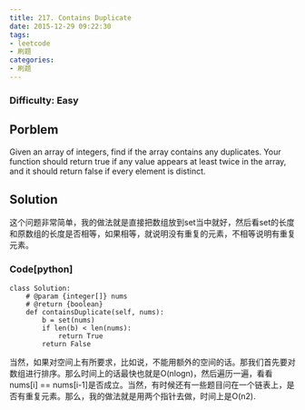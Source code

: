 ```yaml
---
title: 217. Contains Duplicate
date: 2015-12-29 09:22:30
tags:
- leetcode
- 刷题
categories:
- 刷题
---
```

### Difficulty: Easy

## Porblem

Given an array of integers, find if the array contains any duplicates. Your function should return true if any value appears at least twice in the array, and it should return false if every element is distinct.
<!--more-->

## Solution

这个问题非常简单，我的做法就是直接把数组放到set当中就好，然后看set的长度和原数组的长度是否相等，如果相等，就说明没有重复的元素，不相等说明有重复元素。

### Code[python]

```
class Solution:
    # @param {integer[]} nums
    # @return {boolean}
    def containsDuplicate(self, nums):
        b = set(nums)
        if len(b) < len(nums):
            return True
        return False
```

当然，如果对空间上有所要求，比如说，不能用额外的空间的话。那我们首先要对数组进行排序。那么时间上的话最快也就是O(nlogn)，然后遍历一遍，看看nums[i] == nums[i-1]是否成立。当然，有时候还有一些题目问在一个链表上，是否有重复元素。那么，我的做法就是用两个指针去做，时间上是O(n2).
